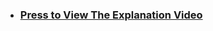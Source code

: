 - ### **[Press to View The Explanation Video](https://drive.google.com/file/d/1-eHKfEcQJocp4yoQL64zWcnkE7JwYh_O/view?usp=drive_link)**
